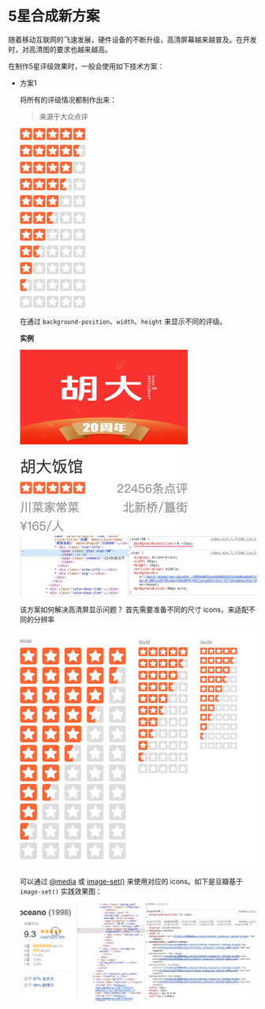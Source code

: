 # 5星合成新方案

随着移动互联网的飞速发展，硬件设备的不断升级，高清屏幕越来越普及。在开发时，对高清图的要求也越来越高。

在制作5星评级效果时，一般会使用如下技术方案：

- 方案1

  将所有的评级情况都制作出来：
  > 来源于大众点评

  ![](./imgs/enum.png)

  在通过 `background-position`、`width`、`height` 来显示不同的评级。

  **实例**

  ![](./imgs/enum_demo.png)
  ![](./imgs/enum_code.png)

  该方案如何解决高清屏显示问题？
  首先需要准备不同的尺寸 icons，来适配不同的分辨率
  
  ![](./imgs/enum_res.png)
  
  可以通过 [@media](https://developer.mozilla.org/en-US/docs/Web/CSS/@media) 或 [image-set()](https://developer.mozilla.org/en-US/docs/Web/CSS/image-set) 来使用对应的 icons。如下是豆瓣基于 `image-set()` 实践效果图：

  ![](./imgs/enum_resp.gif)


